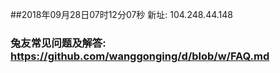 ##2018年09月28日07时12分07秒 新址: 104.248.44.148
### 兔友常见问题及解答: https://github.com/wanggonging/d/blob/w/FAQ.md
